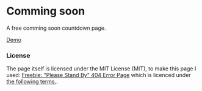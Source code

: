 # Comming soon
A free comming soon countdown page.

[Demo](http://demo.marcoherremans.com/comming-soon/)

<h3>License</h3>

The page itself is licensed under the MIT License (MIT), to make this page I used: [Freebie: "Please Stand By" 404 Error Page](https://www.behance.net/gallery/32576001/Freebie-Please-Stand-By-404-Error-Page) which is licenced under [the following terms.](http://creativecommons.org/licenses/by/4.0/deed).
